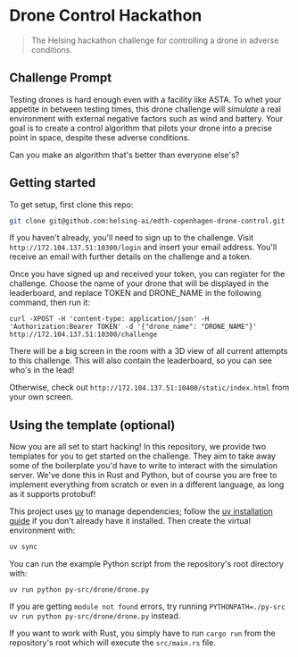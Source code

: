 # Drone Control Hackathon

> The Helsing hackathon challenge for controlling a drone in adverse conditions.

## Challenge Prompt

Testing drones is hard enough even with a facility like ASTA. To whet your appetite in between testing times, this drone 
challenge will _simulate_ a real environment with external negative factors such as wind and battery. 
Your goal is to create a control algorithm that pilots your drone into a precise point in space, despite these adverse conditions.

Can you make an algorithm that's better than everyone else's?

## Getting started

To get setup, first clone this repo:
```bash
git clone git@github.com:helsing-ai/edth-copenhagen-drone-control.git
```

If you haven't already, you'll need to sign up to the challenge. Visit `http://172.104.137.51:10300/login` and insert your 
email address. You'll receive an email with further details on the challenge and a token.

Once you have signed up and received your token, you can register for the challenge. Choose the name of your drone that
will be displayed in the leaderboard, and replace TOKEN and DRONE_NAME in the following command, then run it:
```
curl -XPOST -H 'content-type: application/json' -H 'Authorization:Bearer TOKEN' -d '{"drone_name": "DRONE_NAME"}' http://172.104.137.51:10300/challenge
```

There will be a big screen in the room with a 3D view of all current attempts to this challenge. This will also contain 
the leaderboard, so you can see who's in the lead!

Otherwise, check out `http://172.104.137.51:10400/static/index.html` from your own screen.

## Using the template (optional)

Now you are all set to start hacking! In this repository, we provide two templates for you to get started on the challenge.
They aim to take away some of the boilerplate you'd have to write to interact with the simulation server. We've done this in
Rust and Python, but of course you are free to implement everything from scratch or even in a different language, as long
as it supports protobuf!

This project uses [uv](https://docs.astral.sh/uv/) to manage dependencies; follow the
[uv installation guide](https://docs.astral.sh/uv/getting-started/installation/) if you don't already have it installed.
Then create the virtual environment with:
```bash
uv sync
```

You can run the example Python script from the repository's root directory with:
```
uv run python py-src/drone/drone.py
```
If you are getting `module not found` errors, try running `PYTHONPATH=./py-src uv run python py-src/drone/drone.py` instead.

If you want to work with Rust, you simply have to run `cargo run` from the repository's root which will execute the `src/main.rs` file.
